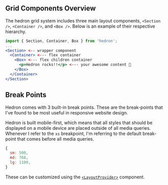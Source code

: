 
## Grid Components Overview

The hedron grid system includes three main layout components, `<Section />`, `<Container />`, and `<Box />`. Below is an example of their respective hierarchy.

``` jsx
import { Section, Container, Box } from 'hedron';
...
<Section> <-- wrapper component
  <Container> <--- flex container
    <Box> <--- flex children container
      <p>Hedron rocks!!</p> <--- your awesome content 👊
    </Box>
  </Container>
</Section>

```

## Break Points

Hedron comes with 3 built-in break points. These are the break-points that I've found to be most useful in responsive website design.

Hedron is built mobile-first, which means that all styles that should be displayed on a mobile device are placed outside of all media queries. Whenever I refer to the `xs` breakpoint, I'm referring to the default break-point that comes before all media queries.

``` jsx
{
  sm: 500,
  md: 768,
  lg: 1100,
}
```

These can be customized using the [`<LayoutProvider>`](https://github.com/JSBros/hedron/wiki/BreakPoints) component.
